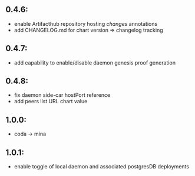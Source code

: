 0.4.6:
------
- enable Artifacthub repository hosting *changes* annotations
- add CHANGELOG.md for chart version => changelog tracking

0.4.7:
------
- add capability to enable/disable daemon genesis proof generation

0.4.8:
------
- fix daemon side-car hostPort reference
- add peers list URL chart value

1.0.0:
------
- coda -> mina

1.0.1:
------
- enable toggle of local daemon and associated postgresDB deployments
